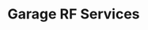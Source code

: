 ---
title: "Garage RF Services"
url: /larajasse/garage-rf-services/
shop: réparation de voitures
---